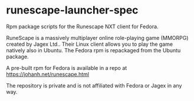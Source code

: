 # runescape-launcher-spec
Rpm package scripts for the Runescape NXT client for Fedora.

RuneScape is a massively multiplayer online role-playing game (MMORPG) created 
by Jagex Ltd.. Their Linux client allows you to play the game natively also in 
Ubuntu. The Fedora rpm is repackaged from the Ubuntu package. 

A pre-built rpm for Fedora is available in a repo at 
https://johanh.net/runescape.html

The repository is private and is not affiliated with Fedora or Jagex in any 
way.
